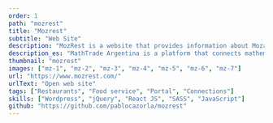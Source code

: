 ```yaml
---
order: 1
path: "mozrest"
title: "Mozrest"
subtitle: "Web Site"
description: "MozRest is a website that provides information about Mozart restaurants in Buenos Aires, Argentina."
description_es: "MathTrade Argentina is a platform that connects mathematicians with students from all over the world. We provide a platform where students can find mentors and teachers to help them with their mathematical studies."
thumbnail: "mozrest"
images: ["mz-1", "mz-2", "mz-3", "mz-4", "mz-5", "mz-6", "mz-7"]
url: "https://www.mozrest.com/"
urlText: "Open web site"
tags: ["Restaurants", "Food service", "Portal", "Connections"]
skills: ["Wordpress", "jQuery", "React JS", "SASS", "JavaScript"]
github: "https://github.com/pablocazorla/mozrest"
---
```

